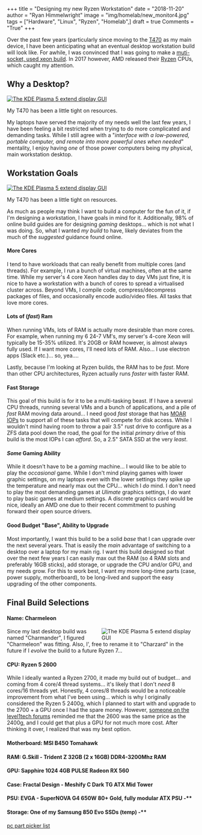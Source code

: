 +++
title  = "Designing my new Ryzen Workstation"
date   = "2018-11-20"
author = "Ryan Himmelwright"
image  = "img/homelab/new_monitor4.jpg"
tags   = ["Hardware", "Linux", "Ryzen", "Homelab",]
draft  = true
Comments = "True"
+++

Over the past few years (particularly since moving to the [T470](../my-t470/)
as my main device, I have been anticipating what an eventual desktop
workstation build will look like. For awhile, I was convinced that I was going
to make a [muti-socket, used xeon
build](https://www.techspot.com/review/1155-affordable-dual-xeon-pc/). In 2017
however, AMD released their [Ryzen](https://en.wikipedia.org/wiki/Ryzen)
CPUs, which caught my attention.

<!--more-->

## Why a Desktop?

<a href="../../img/posts/chameleon-desktop-design/kadabra-cpu-usage.png"><img alt="The KDE Plasma 5 extend display GUI" src="../../img/posts/charmeleon-desktop-design/kadabra-cpu-usage.png" style="max-width: 100%;"/></a>
<div class="caption">My T470 has been a little tight on resources.</div>

My laptops have served the majority of my needs well the last few years, I have
been feeling a bit restricted when trying to do more complicated and demanding
tasks. While I still agree with a "*interface with a low-powered, portable
computer, and remote into more powerful ones when needed*" mentality, I enjoy
having *one* of those power computers being my physical, main workstation
desktop.

## Workstation Goals

<a href="../../img/posts/chameleon-desktop-design/ryzen-logo.png"><img alt="The KDE Plasma 5 extend display GUI" src="../../img/posts/charmeleon-desktop-design/ryzen-logo.png" style="max-width: 100%;"/></a>
<div class="caption">My T470 has been a little tight on resources.</div>

As much as people may think I want to build a computer for the fun of it, if
I'm designing a workstation, I have goals in mind for it. Additionally, 98% of
online build guides are for designing *gaming* desktops... which is not what I
was doing. So, what I wanted *my build* to have, likely deviates from the
much of the *suggested* guidance found online.

#### More Cores


I tend to have workloads that can really benefit from multiple cores (and
threads). For example, I run a bunch of virtual machines, often at the same
time. While my server's 4 core Xeon handles day to day VMs just fine, it is
nice to have a workstation with a bunch of cores to spread a virtualised
cluster across. Beyond VMs, I compile code, compress/decompress packages of
files, and occasionally encode audio/video files. All tasks that love more
cores.

#### Lots of (*fast*) Ram

When running VMs, lots of RAM is actually more desirable than more cores. For
example, when running my 6 24-7 VM's, my server's 4-core Xeon will typically be
15-35% utilized. It's 20GB or RAM however, is almost always fully used. If I
want more cores, I'll need lots of RAM. Also... I use electron apps (Slack
etc.)... so, yea....

Lastly, because I'm looking at Ryzen builds, the RAM has to be *fast*.
More than other CPU architectures, Ryzen actually runs *faster* with faster
RAM.

#### Fast Storage

This goal of this build is for it to be a multi-tasking beast. If I have a
several CPU threads, running several VMs and a bunch of applications, and a
pile of *fast* RAM moving data around... I need good *fast* storage that has
[MOAR IOPs](https://www.youtube.com/watch?v=Bh_f0uof7Jw&feature=youtu.be&t=359)
to support all of these tasks that will compete for disk access. While I
wouldn't mind having room to throw a pair 3.5" rust drive to configure as a ZFS
data pool down the road, the goal for the initial *primary* drive of this build
is the most IOPs I can *afford*. So, a 2.5" SATA SSD at the very *least*.

#### *Some* Gaming Ability

While it doesn't have to be a *gaming* machine... I would like to be able to
play the *occasional* game. While I don't mind playing games with lower graphic
settings, on my laptops even with the lower settings they spike up the
temperature and nearly max out the CPU... which I *do* mind. I don't
need to play the most demanding games at *Ulimate* graphics settings, I do
want to play basic games at medium settings. A discrete graphics card would be
nice, ideally an AMD one due to their recent commitment to pushing forward
their open source drivers.

#### Good Budget "Base", Ability to Upgrade

Most importantly, I want this build to be a solid *base* that I can upgrade
over the next several years. That is easily the *main* advantage of switching
to a desktop over a laptop for my main rig. I want this build designed so that
over the next few years I can easily max out the RAM (so 4 RAM slots and
preferably 16GB sticks), add storage, or upgrade the CPU and/or GPU, and my
needs grow. For this to work best, I want my more long-time parts (case, power
supply, motherboard), to be long-lived and support the easy upgrading of the
other components.

## Final Build Selections


#### Name: Charmeleon

<a href="../../img/posts/chameleon-desktop-design/charmeleon.png"><img alt="The KDE Plasma 5 extend display GUI" src="../../img/posts/charmeleon-desktop-design/charmeleon.png" style="max-width: 50%; float: right;"/></a>

Since my last desktop build was named "Charmander", I figured "Charmeleon" was
fitting. Also, I', free to rename it to "Charzard" in the future if I *evolve*
the build to a future Ryzen 7...

#### CPU: Ryzen 5 2600

While I ideally wanted a Ryzen 2700, it made my build out of budget... and
coming from 4 core/4 thread systems... it's likely that I don't *need* 8
cores/16 threads yet. Honestly, 4 cores/8 threads would be a noticeable
improvement from what I've been using... which is why I originally
considered the Ryzen 5 2400g, which I planned to start with and upgrade to the
2700 + a GPU once I had the spare money. However, [someone on the level1tech
forums](https://forum.level1techs.com/t/finalizing-an-upgradable-ryzen-linux-build/134670/2)
reminded me that the 2600 was the same price as the 2400g, and I could get that
plus a GPU for not much more cost. After thinking it over, I realized that was
my best option.

#### Motherboard: MSI B450 Tomahawk

#### RAM: G.Skill - Trident Z 32GB (2 x 16GB) DDR4-3200Mhz RAM

#### GPU: Sapphire 1024 4GB PULSE Radeon RX 560

#### Case: Fractal Design - Meshify C Dark TG ATX Mid Tower

#### PSU: EVGA - SuperNOVA G4 650W 80+ Gold, fully modular ATX PSU -**

#### Storage: One of my Samsung 850 Evo SSDs (temp) -**

[pc part picker
list](https://pcpartpicker.com/user/himmelwr/saved/#view=MhbcYJ)
